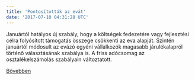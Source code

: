 ```yaml
---
title: 'Pontosították az evát'
date: '2017-07-10 04:31:28 UTC'
---
```


Januártól hatályos új szabály, hogy a költségek fedezetére vagy fejlesztési célra folyósított támogatás összege csökkenti az eva alapját. Szintén januártól módosult az evázó egyéni vállalkozók magasabb járulékalapról történő választásának szabálya is. A friss adócsomag az osztalékelszámolás szabályain változtatott.


[Bővebben](http://ift.tt/2sFklxU)

